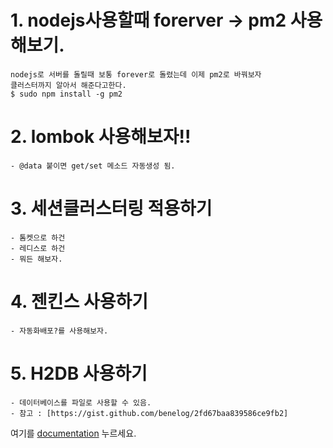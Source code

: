 # 1. nodejs사용할때 forerver -> pm2 사용해보기.
    nodejs로 서버를 돌릴때 보통 forever로 돌렸는데 이제 pm2로 바꿔보자
    클러스터까지 알아서 해준다고한다.
    $ sudo npm install -g pm2

# 2. lombok 사용해보자!!
    - @data 붙이면 get/set 메소드 자동생성 됨.
    
# 3. 세션클러스터링 적용하기
    - 톰켓으로 하건
    - 레디스로 하건
    - 뭐든 해보자.
    
# 4. 젠킨스 사용하기
    - 자동화배포?를 사용해보자.

# 5. H2DB 사용하기
    - 데이터베이스를 파일로 사용할 수 있음.
    - 참고 : [https://gist.github.com/benelog/2fd67baa839586ce9fb2]

여기를 [documentation][documentation] 누르세요.


[https://gist.github.com/benelog/2fd67baa839586ce9fb2]: https://gist.github.com/benelog/2fd67baa839586ce9fb2

[documentation]: http://react-bootstrap.github.io
